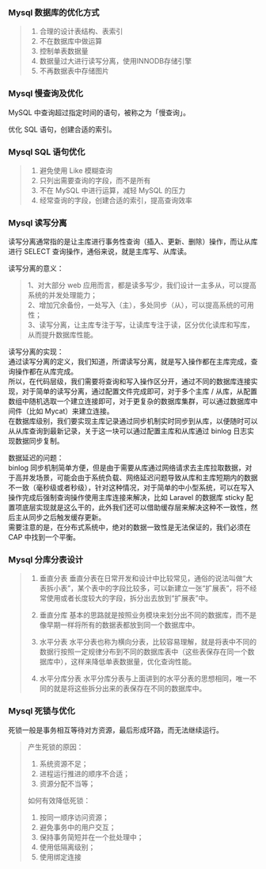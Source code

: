 
### Mysql 数据库的优化方式
> 1. 合理的设计表结构、表索引
> 2. 不在数据库中做运算
> 3. 控制单表数据量
> 4. 数据量过大进行读写分离，使用INNODB存储引擎
> 5. 不再数据表中存储图片

### Mysql 慢查询及优化
MySQL 中查询超过指定时间的语句，被称之为「慢查询」。  

优化 SQL 语句，创建合适的索引。

### Mysql SQL 语句优化
> 1. 避免使用 Like 模糊查询
> 2. 只列出需要查询的字段，而不是所有
> 3. 不在 MySQL 中进行运算，减轻 MySQL 的压力
> 4. 经常查询的字段，创建合适的索引，提高查询效率

### Mysql 读写分离
读写分离通常指的是让主库进行事务性查询（插入、更新、删除）操作，而让从库进行 SELECT 查询操作，通俗来说，就是主库写、从库读。  

读写分离的意义：  
> 1、对大部分 web 应用而言，都是读多写少，我们设计一主多从，可以提高系统的并发处理能力；  
> 2、增加冗余备份，一处写入（主），多处同步（从），可以提高系统的可用性；  
> 3、读写分离，让主库专注于写，让读库专注于读，区分优化读库和写库，从而提升数据库性能。  

读写分离的实现：  
通过读写分离的定义，我们知道，所谓读写分离，就是写入操作都在主库完成，查询操作都在从库完成。  
所以，在代码层级，我们需要将查询和写入操作区分开，通过不同的数据库连接实现，对于简单的读写分离，通过配置文件完成即可，对于多个主库 / 从库，从配置数组中随机选取一个建立连接即可，对于更复杂的数据库集群，可以通过数据库中间件（比如 Mycat）来建立连接。  
在数据库级别，我们要实现主库记录通过同步机制实时同步到从库，以便随时可以从从库查询到最新记录，关于这一块可以通过配置主库和从库通过 binlog 日志实现数据同步复制。  

数据延迟的问题：  
binlog 同步机制简单方便，但是由于需要从库通过网络请求去主库拉取数据，对于高并发场景，可能会由于系统负载、网络延迟问题导致从库和主库短期内的数据不一致（毫秒级或者秒级），针对这种情况，对于简单的中小型系统，可以在写入操作完成后强制查询操作使用主库连接来解决，比如 Laravel 的数据库 sticky 配置项底层实现就是这么干的，此外我们还可以借助缓存层来解决这种不一致性，然后主从同步之后触发缓存更新。  
需要注意的是，在分布式系统中，绝对的数据一致性是无法保证的，我们必须在 CAP 中找到一个平衡。

### Mysql 分库分表设计
> 1. 垂直分表
> 垂直分表在日常开发和设计中比较常见，通俗的说法叫做“大表拆小表”，某个表中的字段比较多，可以新建立一张“扩展表”，将不经常使用或者长度较大的字段，拆分出去放到“扩展表”中。
> 
> 2. 垂直分库
> 基本的思路就是按照业务模块来划分出不同的数据库，而不是像早期一样将所有的数据表都放到同一个数据库中。  
> 
> 3. 水平分表
> 水平分表也称为横向分表，比较容易理解，就是将表中不同的数据行按照一定规律分布到不同的数据库表中（这些表保存在同一个数据库中），这样来降低单表数据量，优化查询性能。 
> 
> 4. 水平分库分表
> 水平分库分表与上面讲到的水平分表的思想相同，唯一不同的就是将这些拆分出来的表保存在不同的数据库中。

### Mysql 死锁与优化
死锁一般是事务相互等待对方资源，最后形成环路，而无法继续运行。

> 产生死锁的原因：
> 
> 1. 系统资源不足；
> 2. 进程运行推进的顺序不合适；
> 3. 资源分配不当等；
> 
> 如何有效降低死锁：
> 
> 1. 按同一顺序访问资源；
> 2. 避免事务中的用户交互；
> 3. 保持事务简短并在一个批处理中；
> 4. 使用低隔离级别；
> 5. 使用绑定连接
